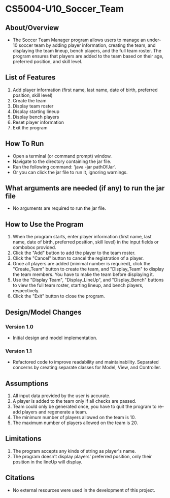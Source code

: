 # CS5004-U10_Soccer_Team

## About/Overview
- The Soccer Team Manager program allows users to manage an under-10 soccer team by adding player information, creating the team, and displaying the team lineup, bench players, and the full team roster. The program ensures that players are added to the team based on their age, preferred position, and skill level.

## List of Features
1. Add player information (first name, last name, date of birth, preferred position, skill level)
2. Create the team
3. Display team roster
4. Display starting lineup
5. Display bench players
6. Reset player information
7. Exit the program

## How To Run
- Open a terminal (or command prompt) window.
- Navigate to the directory containing the jar file.
- Run the following command: 'java -jar pathOfJar'.
- Or you can click the jar file to run it, ignoring warnings.

## What arguments are needed (if any) to run the jar file
- No arguments are required to run the jar file.

## How to Use the Program
1. When the program starts, enter player information (first name, last name, date of birth, preferred position, skill level) in the input fields or combobox provided.
2. Click the "Add" button to add the player to the team roster.
3. Click the "Cancel" button to cancel the registration of a player.
4. Once all players are added (minimal number is required), click the "Create_Team" button to create the team, and "Display_Team" to display the team members. You have to make the team before displaying it.
5. Use the "Display Team", "Display_LineUp", and "Display_Bench" buttons to view the full team roster, starting lineup, and bench players, respectively.
6. Click the "Exit" button to close the program.

## Design/Model Changes
### Version 1.0
- Initial design and model implementation.

### Version 1.1
- Refactored code to improve readability and maintainability. Separated concerns by creating separate classes for Model, View, and Controller.

## Assumptions
1. All input data provided by the user is accurate.
2. A player is added to the team only if all checks are passed.
3. Team could only be generated once, you have to quit the program to re-add players and regenerate a team.
4. The minimum number of players allowed on the team is 10.
5. The maximum number of players allowed on the team is 20.

## Limitations
1. The program accepts any kinds of string as player's name.
2. The program doesn't display players' preferred position, only their position in the lineUp will display.

## Citations
- No external resources were used in the development of this project.
